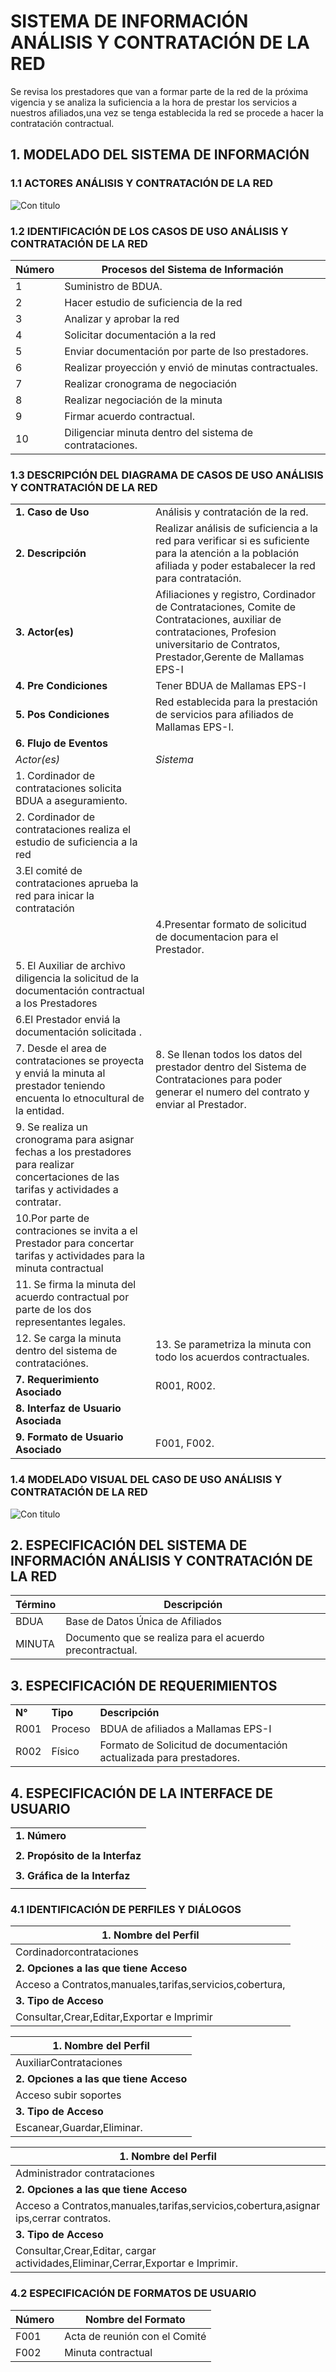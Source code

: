 # SISTEMA DE INFORMACIÓN ANÁLISIS Y CONTRATACIÓN DE LA RED

Se revisa los prestadores que van a formar parte de la red de la próxima vigencia y se analiza la suficiencia a la hora de prestar los servicios a nuestros afiliados,una vez se tenga establecida la red se procede a hacer la contratación contractual.

## 1. MODELADO DEL SISTEMA DE INFORMACIÓN

### 1.1 ACTORES ANÁLISIS Y CONTRATACIÓN DE LA RED

![Con titulo](img/Actoresanalisisred.jpg "Actores")

### 1.2 IDENTIFICACIÓN DE LOS CASOS DE USO ANÁLISIS Y CONTRATACIÓN DE LA RED


| Número | Procesos del Sistema de Información |
| ------ | ----------------------------------- |
| 1      |Suministro de BDUA.  |
| 2      | Hacer estudio de suficiencia de la red            |
| 3 | Analizar y aprobar la red |
| 4 | Solicitar documentación a la red |
| 5 | Enviar documentación por parte de lso prestadores. |
| 6 | Realizar proyección y envió de minutas contractuales.|
| 7 | Realizar cronograma de negociación |
| 8 | Realizar negociación de la minuta |
| 9 | Firmar acuerdo contractual.|
| 10 | Diligenciar minuta dentro del sistema de contrataciones.|

### 1.3 DESCRIPCIÓN DEL DIAGRAMA DE CASOS DE USO ANÁLISIS Y CONTRATACIÓN DE LA RED

| | |
| - | - |
| **1. Caso de Uso** | Análisis y contratación de la red. |
| **2. Descripción** | Realizar análisis de suficiencia a la red para verificar si es suficiente para la atención a la población afiliada y poder estabalecer la red para contratación. |
| **3. Actor(es)**   | Afiliaciones y registro, Cordinador de Contrataciones, Comite de Contrataciones, auxiliar de contrataciones, Profesion universitario de Contratos, Prestador,Gerente de Mallamas EPS-I |
| **4. Pre Condiciones** | Tener BDUA de Mallamas EPS-I |
| **5. Pos Condiciones** | Red establecida para la prestación de servicios para afiliados de Mallamas EPS-I.|
| **6. Flujo de Eventos** |
| *Actor(es)* | *Sistema* |
| 1. Cordinador de contrataciones solicita BDUA a aseguramiento.|  |
| 2. Cordinador de  contrataciones realiza el estudio de suficiencia a la red |  |
| 3.El comité de contrataciones aprueba la red para inicar la contratación  |  |
| | 4.Presentar formato de solicitud de documentacion para el Prestador.| 
| 5. El Auxiliar de archivo diligencia la solicitud de la documentación contractual a los Prestadores||
| 6.El Prestador enviá la documentación solicitada .| |
|7. Desde el area de contrataciones se proyecta y enviá la minuta al prestador teniendo encuenta lo etnocultural de la entidad.| 8. Se llenan todos los datos del prestador dentro del Sistema de Contrataciones para poder generar el numero del contrato y enviar al Prestador. | 
| 9. Se realiza un cronograma para asignar fechas a los prestadores para realizar concertaciones de las tarifas y actividades a contratar. | |
|10.Por parte de contraciones se invita a el Prestador para concertar tarifas y actividades para la minuta contractual | |
|11. Se firma la minuta del acuerdo contractual por parte de los dos representantes legales. |
|12. Se carga la minuta dentro del sistema de contrataciónes. | 13. Se parametriza la minuta con todo los acuerdos contractuales. | |
| **7. Requerimiento Asociado** | R001, R002. |
| **8. Interfaz de Usuario Asociada** |  |
| **9. Formato de Usuario Asociado** | F001, F002. |

### 1.4 MODELADO VISUAL DEL CASO DE USO ANÁLISIS Y CONTRATACIÓN DE LA RED

![Con titulo](img/DiagramaAnalisisRedContratada.jpg "Caso de uso")

## 2. ESPECIFICACIÓN DEL SISTEMA DE INFORMACIÓN ANÁLISIS Y CONTRATACIÓN DE LA RED

| Término | Descripción |
| ------- | ----------- |
| BDUA | Base de Datos Única de Afiliados|
| MINUTA | Documento que se realiza para el acuerdo precontractual. |

## 3. ESPECIFICACIÓN DE REQUERIMIENTOS

| | | |
| - | - | - |
| **N°** | **Tipo** | **Descripción** |
| R001 | Proceso | BDUA de afiliados a Mallamas EPS-I |
| R002 | Físico | Formato de Solicitud de documentación actualizada para prestadores.  |

## 4. ESPECIFICACIÓN DE LA INTERFACE DE USUARIO

| |
| - |
| **1. Número** |
| |
| **2. Propósito de la Interfaz** |
|  |
| **3. Gráfica de la Interfaz**|
|  |

### 4.1 IDENTIFICACIÓN DE PERFILES Y DIÁLOGOS

| **1. Nombre del Perfil** |
| - |
| Cordinadorcontrataciones |
| **2. Opciones a las que tiene Acceso**|
| Acceso a Contratos,manuales,tarifas,servicios,cobertura,|
| **3. Tipo de Acceso** |
| Consultar,Crear,Editar,Exportar e Imprimir | 


| **1. Nombre del Perfil** |
| - |
| AuxiliarContrataciones |
| **2. Opciones a las que tiene Acceso**|
| Acceso subir soportes |
| **3. Tipo de Acceso** |
| Escanear,Guardar,Eliminar. |


| **1. Nombre del Perfil** |
| - |
| Administrador contrataciones |
| **2. Opciones a las que tiene Acceso**|
| Acceso a Contratos,manuales,tarifas,servicios,cobertura,asignar ips,cerrar contratos.|
| **3. Tipo de Acceso** |
| Consultar,Crear,Editar, cargar actividades,Eliminar,Cerrar,Exportar e Imprimir. ||


### 4.2 ESPECIFICACIÓN DE FORMATOS DE USUARIO

| Número | Nombre del Formato |
| ------ | ----------------------------------- |
| F001   | Acta de reunión con el Comité |
| F002 |   Minuta contractual | 